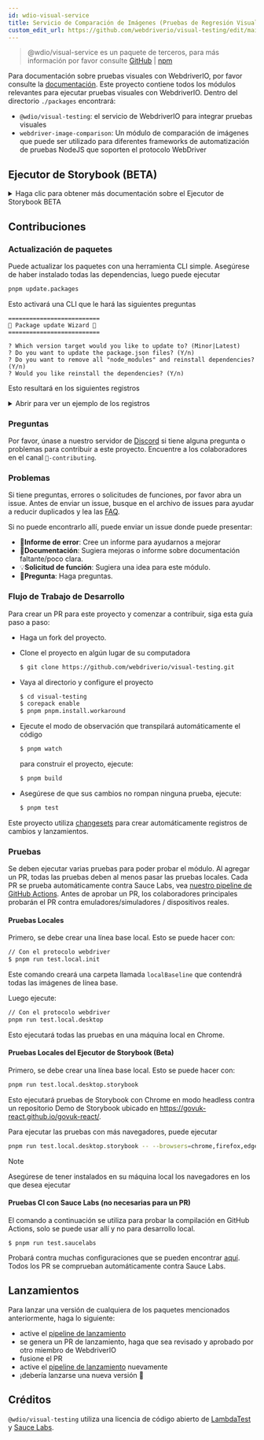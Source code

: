 ```yaml
---
id: wdio-visual-service
title: Servicio de Comparación de Imágenes (Pruebas de Regresión Visual)
custom_edit_url: https://github.com/webdriverio/visual-testing/edit/main/README.md
---
```



> @wdio/visual-service es un paquete de terceros, para más información por favor consulte [GitHub](https://github.com/webdriverio/visual-testing) | [npm](https://www.npmjs.com/package/@wdio/visual-service)

Para documentación sobre pruebas visuales con WebdriverIO, por favor consulte la [documentación](https://webdriver.io/docs/visual-testing). Este proyecto contiene todos los módulos relevantes para ejecutar pruebas visuales con WebdriverIO. Dentro del directorio `./packages` encontrará:

-   `@wdio/visual-testing`: el servicio de WebdriverIO para integrar pruebas visuales
-   `webdriver-image-comparison`: Un módulo de comparación de imágenes que puede ser utilizado para diferentes frameworks de automatización de pruebas NodeJS que soporten el protocolo WebDriver

## Ejecutor de Storybook (BETA)

<details>
  <summary>Haga clic para obtener más documentación sobre el Ejecutor de Storybook BETA</summary>

> El Ejecutor de Storybook aún está en BETA, la documentación se trasladará posteriormente a las páginas de documentación de [WebdriverIO](https://webdriver.io/docs/visual-testing).

Este módulo ahora soporta Storybook con un nuevo Ejecutor Visual. Este ejecutor automáticamente escanea una instancia local/remota de storybook y creará capturas de pantalla de elementos de cada componente. Esto se puede hacer agregando

```ts
export const config: WebdriverIO.Config = {
    // ...
    services: ["visual"],
    // ....
};
```

a sus `services` y ejecutando `npx wdio tests/configs/wdio.local.desktop.storybook.conf.ts --storybook` a través de la línea de comandos.
Utilizará Chrome en modo headless como navegador predeterminado.

> [!NOTE]
>
> -   La mayoría de las opciones de Pruebas Visuales también funcionarán para el Ejecutor de Storybook, consulte la documentación de [WebdriverIO](https://webdriver.io/docs/visual-testing).
> -   El Ejecutor de Storybook sobrescribirá todas sus capacidades y solo puede ejecutarse en los navegadores que admite, consulte [`--browsers`](#browsers).
> -   El Ejecutor de Storybook no admite una configuración existente que utilice capacidades Multiremote y arrojará un error.
> -   El Ejecutor de Storybook solo admite Web de Escritorio, no Web Móvil.

### Opciones de Servicio del Ejecutor de Storybook

Las opciones de servicio se pueden proporcionar así

```ts
export const config: WebdriverIO.Config  = {
    // ...
    services: [
      [
        'visual',
        {
            // Algunas opciones predeterminadas
            baselineFolder: join(process.cwd(), './__snapshots__/'),
            debug: true,
            // Las opciones de storybook, ver opciones de cli para la descripción
            storybook: {
                additionalSearchParams: new URLSearchParams({foo: 'bar', abc: 'def'}),
                clip: false,
                clipSelector: ''#some-id,
                numShards: 4,
                // `skipStories` puede ser una cadena ('example-button--secondary'),
                // un array (['example-button--secondary', 'example-button--small'])
                // o una regex que debe proporcionarse como cadena ("/.*button.*/gm")
                skipStories: ['example-button--secondary', 'example-button--small'],
                url: 'https://www.bbc.co.uk/iplayer/storybook/',
                version: 6,
                // Opcional - Permite sobrescribir la ruta de líneas base. Por defecto agrupará las líneas base por categoría y componente (p.ej. forms/input/baseline.png)
                getStoriesBaselinePath: (category, component) => `path__${category}__${component}`,
            },
        },
      ],
    ],
    // ....
}
```

### Opciones CLI del Ejecutor de Storybook

#### `--additionalSearchParams`

-   **Tipo:** `string`
-   **Obligatorio:** No
-   **Predeterminado:** ''
-   **Ejemplo:** `npx wdio tests/configs/wdio.local.desktop.storybook.conf.ts --storybook --additionalSearchParams="foo=bar&abc=def"`

Agregará parámetros de búsqueda adicionales a la URL de Storybook.
Consulte la documentación de [URLSearchParams](https://developer.mozilla.org/en-US/docs/Web/API/URLSearchParams) para más información. La cadena debe ser una cadena válida de URLSearchParams.

> [!NOTE]
> Las comillas dobles son necesarias para evitar que el `&` se interprete como un separador de comandos.
> Por ejemplo, con `--additionalSearchParams="foo=bar&abc=def"` generará la siguiente URL de Storybook para pruebas de historias: `http://storybook.url/iframe.html?id=story-id&foo=bar&abc=def`.

#### `--browsers`

-   **Tipo:** `string`
-   **Obligatorio:** No
-   **Predeterminado:** `chrome`, puede seleccionar entre `chrome|firefox|edge|safari`
-   **Ejemplo:** `npx wdio tests/configs/wdio.local.desktop.storybook.conf.ts --storybook --browsers=chrome,firefox,edge,safari`
-   **NOTA:** Solo disponible a través de la CLI

Utilizará los navegadores proporcionados para tomar capturas de pantalla de componentes

> [!NOTE]
> Asegúrese de tener instalados en su máquina local los navegadores en los que desea ejecutar

#### `--clip`

-   **Tipo:** `boolean`
-   **Obligatorio:** No
-   **Predeterminado:** `true`
-   **Ejemplo:** `npx wdio tests/configs/wdio.local.desktop.storybook.conf.ts --storybook --clip=false`

Cuando está desactivado creará una captura de pantalla de la vista completa. Cuando está activado creará capturas de pantalla de elementos basadas en el [`--clipSelector`](#clipselector) que reducirá la cantidad de espacio en blanco alrededor de la captura de pantalla del componente y reducirá el tamaño de la captura.

#### `--clipSelector`

-   **Tipo:** `string`
-   **Obligatorio:** No
-   **Predeterminado:** `#storybook-root > :first-child` para Storybook V7 y `#root > :first-child:not(script):not(style)` para Storybook V6, ver también [`--version`](#version)
-   **Ejemplo:** `npx wdio tests/configs/wdio.local.desktop.storybook.conf.ts --storybook --clipSelector="#some-id"`

Este es el selector que se utilizará:

-   para seleccionar el elemento del que se tomará la captura de pantalla
-   para el elemento que debe esperar a ser visible antes de tomar una captura de pantalla

#### `--devices`

-   **Tipo:** `string`
-   **Obligatorio:** No
-   **Predeterminado:** Puede seleccionar de los [`deviceDescriptors.ts`](https://github.com/webdriverio/visual-testing/blob/main/./packages/service/src/storybook/deviceDescriptors.ts)
-   **Ejemplo:** `npx wdio tests/configs/wdio.local.desktop.storybook.conf.ts --storybook --devices="iPhone 14 Pro Max","Pixel 3 XL"`
-   **NOTA:** Solo disponible a través de la CLI

Utilizará los dispositivos proporcionados que coincidan con los [`deviceDescriptors.ts`](https://github.com/webdriverio/visual-testing/blob/main/./packages/service/src/storybook/deviceDescriptors.ts) para tomar capturas de pantalla de componentes

> [!NOTE]
>
> -   Si falta una configuración de dispositivo, no dude en enviar una [solicitud de función](https://github.com/webdriverio/visual-testing/issues/new?assignees=&labels=&projects=&template=--feature-request.md)
> -   Esto solo funcionará con Chrome:
>     -   si proporciona `--devices`, todas las instancias de Chrome se ejecutarán en modo de **emulación móvil**
>     -   si también proporciona otros navegadores además de Chrome, como `--devices --browsers=firefox,safari,edge`, agregará automáticamente Chrome en modo de emulación móvil
> -   El Ejecutor de Storybook creará por defecto capturas de elementos, si desea ver la captura completa de Emulación Móvil, proporcione `--clip=false` a través de la línea de comandos
> -   El nombre del archivo se verá, por ejemplo, como `__snapshots__/example/button/desktop_chrome/example-button--large-local-chrome-iPhone-14-Pro-Max-430x932-dpr-3.png`
> -   **[SRC:](https://chromedriver.chromium.org/mobile-emulation#h.p_ID_167)** Probar un sitio web móvil en un escritorio usando emulación móvil puede ser útil, pero los probadores deben saber que hay muchas diferencias sutiles como:
>     -   GPU completamente diferente, lo que puede llevar a grandes cambios de rendimiento;
>     -   la interfaz de usuario móvil no se emula (en particular, la barra de URL oculta afecta la altura de la página);
>     -   el popup de desambiguación (donde selecciona uno de varios objetivos táctiles) no es compatible;
>     -   muchas API de hardware (por ejemplo, el evento orientationchange) no están disponibles.

#### `--headless`

-   **Tipo:** `boolean`
-   **Obligatorio:** No
-   **Predeterminado:** `true`
-   **Ejemplo:** `npx wdio tests/configs/wdio.local.desktop.storybook.conf.ts --storybook --headless=false`
-   **NOTA:** Solo disponible a través de la CLI

Ejecutará las pruebas de forma predeterminada en modo headless (cuando el navegador lo admita) o se puede desactivar

#### `--numShards`

-   **Tipo:** `number`
-   **Obligatorio:** No
-   **Predeterminado:** `true`
-   **Ejemplo:** `npx wdio tests/configs/wdio.local.desktop.storybook.conf.ts --storybook --numShards=10`

Este será el número de instancias paralelas que se utilizarán para ejecutar las historias. Esto estará limitado por el `maxInstances` en su archivo `wdio.conf`.

> [!IMPORTANT]
> Cuando se ejecuta en modo `headless`, no aumente el número a más de 20 para evitar inestabilidad debido a restricciones de recursos

#### `--skipStories`

-   **Tipo:** `string|regex`
-   **Obligatorio:** No
-   **Predeterminado:** null
-   **Ejemplo:** `npx wdio tests/configs/wdio.local.desktop.storybook.conf.ts --storybook --skipStories="/.*button.*/gm"`

Esto puede ser:

-   una cadena (`example-button--secondary,example-button--small`)
-   o una expresión regular (`"/.*button.*/gm"`)

para omitir ciertas historias. Use el `id` de la historia que se puede encontrar en la URL de la historia. Por ejemplo, el `id` en esta URL `http://localhost:6006/?path=/story/example-page--logged-out` es `example-page--logged-out`

#### `--url`

-   **Tipo:** `string`
-   **Obligatorio:** No
-   **Predeterminado:** `http://127.0.0.1:6006`
-   **Ejemplo:** `npx wdio tests/configs/wdio.local.desktop.storybook.conf.ts --storybook --url="https://example.com"`

La URL donde está alojada su instancia de Storybook.

#### `--version`

-   **Tipo:** `number`
-   **Obligatorio:** No
-   **Predeterminado:** 7
-   **Ejemplo:** `npx wdio tests/configs/wdio.local.desktop.storybook.conf.ts --storybook --version=6`

Esta es la versión de Storybook, el valor predeterminado es `7`. Esto es necesario para saber si se debe usar el [`clipSelector`](#clipselector) de la V6.

### Pruebas de Interacción con Storybook

Las Pruebas de Interacción con Storybook le permiten interactuar con su componente creando scripts personalizados con comandos WDIO para establecer un componente en un estado determinado. Por ejemplo, vea el siguiente fragmento de código:

```ts
import { browser, expect } from "@wdio/globals";

describe("Storybook Interaction", () => {
    it("should create screenshots for the logged in state when it logs out", async () => {
        const componentId = "example-page--logged-in";
        await browser.waitForStorybookComponentToBeLoaded({ id: componentId });

        await expect($("header")).toMatchElementSnapshot(
            `${componentId}-logged-in-state`
        );
        await $("button=Log out").click();
        await expect($("header")).toMatchElementSnapshot(
            `${componentId}-logged-out-state`
        );
    });

    it("should create screenshots for the logged out state when it logs in", async () => {
        const componentId = "example-page--logged-out";
        await browser.waitForStorybookComponentToBeLoaded({ id: componentId });

        await expect($("header")).toMatchElementSnapshot(
            `${componentId}-logged-out-state`
        );
        await $("button=Log in").click();
        await expect($("header")).toMatchElementSnapshot(
            `${componentId}-logged-in-state`
        );
    });
});
```

Se ejecutan dos pruebas en dos componentes diferentes. Cada prueba primero establece un estado y luego toma una captura de pantalla. También notará que se ha introducido un nuevo comando personalizado, que se puede encontrar [aquí](#new-custom-command).

El archivo de especificación anterior se puede guardar en una carpeta y agregarse a la línea de comandos con el siguiente comando:

```sh
pnpm run test.local.desktop.storybook.localhost -- --spec='tests/specs/storybook-interaction/*.ts'
```

El ejecutor de Storybook primero escaneará automáticamente su instancia de Storybook y luego agregará sus pruebas a las historias que deben compararse. Si no desea que los componentes que utiliza para las pruebas de interacción se comparen dos veces, puede agregar un filtro para eliminar las historias "predeterminadas" del escaneo proporcionando el filtro [`--skipStories`](#--skipstories). Esto se vería así:

```sh
pnpm run test.local.desktop.storybook.localhost -- --skipStories="/example-page.*/gm" --spec='tests/specs/storybook-interaction/*.ts'
```

### Nuevo Comando Personalizado

Se agregará un nuevo comando personalizado llamado `browser.waitForStorybookComponentToBeLoaded({ id: 'componentId' })` al objeto `browser/driver` que cargará automáticamente el componente y esperará a que termine, por lo que no necesita usar el método `browser.url('url.com')`. Se puede usar así

```ts
import { browser, expect } from "@wdio/globals";

describe("Storybook Interaction", () => {
    it("should create screenshots for the logged in state when it logs out", async () => {
        const componentId = "example-page--logged-in";
        await browser.waitForStorybookComponentToBeLoaded({ id: componentId });

        await expect($("header")).toMatchElementSnapshot(
            `${componentId}-logged-in-state`
        );
        await $("button=Log out").click();
        await expect($("header")).toMatchElementSnapshot(
            `${componentId}-logged-out-state`
        );
    });

    it("should create screenshots for the logged out state when it logs in", async () => {
        const componentId = "example-page--logged-out";
        await browser.waitForStorybookComponentToBeLoaded({ id: componentId });

        await expect($("header")).toMatchElementSnapshot(
            `${componentId}-logged-out-state`
        );
        await $("button=Log in").click();
        await expect($("header")).toMatchElementSnapshot(
            `${componentId}-logged-in-state`
        );
    });
});
```

Las opciones son:

#### `additionalSearchParams`

-   **Tipo:** [`URLSearchParams`](https://developer.mozilla.org/en-US/docs/Web/API/URLSearchParams)
-   **Obligatorio:** No
-   **Predeterminado:** `new URLSearchParams()`
-   **Ejemplo:**

```ts
await browser.waitForStorybookComponentToBeLoaded({
    additionalSearchParams: new URLSearchParams({ foo: "bar", abc: "def" }),
    id: "componentId",
});
```

Esto agregará parámetros de búsqueda adicionales a la URL de Storybook, en el ejemplo anterior la URL será `http://storybook.url/iframe.html?id=story-id&foo=bar&abc=def`.
Consulte la documentación de [URLSearchParams](https://developer.mozilla.org/en-US/docs/Web/API/URLSearchParams) para más información.

#### `clipSelector`

-   **Tipo:** `string`
-   **Obligatorio:** No
-   **Predeterminado:** `#storybook-root > :first-child` para Storybook V7 y `#root > :first-child:not(script):not(style)` para Storybook V6
-   **Ejemplo:**

```ts
await browser.waitForStorybookComponentToBeLoaded({
    clipSelector: "#your-selector",
    id: "componentId",
});
```

Este es el selector que se utilizará:

-   para seleccionar el elemento del que se tomará la captura de pantalla
-   para el elemento que debe esperar a ser visible antes de tomar una captura de pantalla

#### `id`

-   **Tipo:** `string`
-   **Obligatorio:** sí
-   **Ejemplo:**

```ts
await browser.waitForStorybookComponentToBeLoaded({ '#your-selector', id: 'componentId' })
```

Use el `id` de la historia que se puede encontrar en la URL de la historia. Por ejemplo, el `id` en esta URL `http://localhost:6006/?path=/story/example-page--logged-out` es `example-page--logged-out`

#### `timeout`

-   **Tipo:** `number`
-   **Obligatorio:** No
-   **Predeterminado:** 1100 milisegundos
-   **Ejemplo:**

```ts
await browser.waitForStorybookComponentToBeLoaded({
    id: "componentId",
    timeout: 20000,
});
```

El tiempo máximo de espera para que un componente sea visible después de cargarse en la página

#### `url`

-   **Tipo:** `string`
-   **Obligatorio:** No
-   **Predeterminado:** `http://127.0.0.1:6006`
-   **Ejemplo:**

```ts
await browser.waitForStorybookComponentToBeLoaded({
    id: "componentId",
    url: "https://your.url",
});
```

La URL donde está alojada su instancia de Storybook.

</details>

## Contribuciones

### Actualización de paquetes

Puede actualizar los paquetes con una herramienta CLI simple. Asegúrese de haber instalado todas las dependencias, luego puede ejecutar

```sh
pnpm update.packages
```

Esto activará una CLI que le hará las siguientes preguntas

```logs
==========================
🤖 Package update Wizard 🧙
==========================

? Which version target would you like to update to? (Minor|Latest)
? Do you want to update the package.json files? (Y/n)
? Do you want to remove all "node_modules" and reinstall dependencies? (Y/n)
? Would you like reinstall the dependencies? (Y/n)
```

Esto resultará en los siguientes registros

<details>
    <summary>Abrir para ver un ejemplo de los registros</summary>
    
```logs
==========================
🤖 Package update Wizard 🧙
==========================

? Which version target would you like to update to? Minor
? Do you want to update the package.json files? yes
Updating root 'package.json' for minor updates...
Updating packages for minor updates in /Users/wswebcreation/Git/wdio/visual-testing...
Using pnpm
Upgrading /Users/wswebcreation/Git/wdio/visual-testing/package.json
[====================] 38/38 100%

@typescript-eslint/eslint-plugin ^8.7.0 → ^8.8.0
@typescript-eslint/parser ^8.7.0 → ^8.8.0
@typescript-eslint/utils ^8.7.0 → ^8.8.0
@vitest/coverage-v8 ^2.1.1 → ^2.1.2
vitest ^2.1.1 → ^2.1.2

Run pnpm install to install new versions.
Updating packages for minor updates in /Users/wswebcreation/Git/wdio/visual-testing/packages/ocr-service...
Using pnpm
Upgrading /Users/wswebcreation/Git/wdio/visual-testing/packages/ocr-service/package.json
[====================] 11/11 100%

All dependencies match the minor package versions :)
Updating packages for minor updates in /Users/wswebcreation/Git/wdio/visual-testing/packages/visual-reporter...
Using pnpm
Upgrading /Users/wswebcreation/Git/wdio/visual-testing/packages/visual-reporter/package.json
[====================] 11/11 100%

eslint-config-next 14.2.13 → 14.2.14
next 14.2.13 → 14.2.14

Run pnpm install to install new versions.
Updating packages for minor updates in /Users/wswebcreation/Git/wdio/visual-testing/packages/visual-service...
Using pnpm
Upgrading /Users/wswebcreation/Git/wdio/visual-testing/packages/visual-service/package.json
[====================] 5/5 100%

All dependencies match the minor package versions :)
Updating packages for minor updates in /Users/wswebcreation/Git/wdio/visual-testing/packages/webdriver-image-comparison...
Using pnpm
Upgrading /Users/wswebcreation/Git/wdio/visual-testing/packages/webdriver-image-comparison/package.json
[====================] 8/8 100%

All dependencies match the minor package versions :)
? Do you want to remove all "node_modules" and reinstall dependencies? yes
Removing root dependencies in /Users/wswebcreation/Git/wdio/visual-testing...
Removing dependencies in ocr-service...
Removing dependencies in visual-reporter...
Removing dependencies in visual-service...
Removing dependencies in webdriver-image-comparison...
? Would you like reinstall the dependencies? yes
Installing dependencies in /Users/wswebcreation/Git/wdio/visual-testing...

> @wdio/visual-testing-monorepo@ pnpm.install.workaround /Users/wswebcreation/Git/wdio/visual-testing
> pnpm install --shamefully-hoist

Scope: all 5 workspace projects
Lockfile is up to date, resolution step is skipped
Packages: +1274
++++++++++++++++++++++++++++++++++++++++++++++++++++++++++++++++++++++++++++++++++++++++++++++++++++++++++++++++++
Progress: resolved 1274, reused 1265, downloaded 0, added 1274, done

dependencies:

-   @wdio/ocr-service 2.0.0 <- packages/ocr-service
-   @wdio/visual-service 6.0.0 <- packages/visual-service

devDependencies:

-   @changesets/cli 2.27.8
-   @inquirer/prompts 5.5.0
-   @tsconfig/node20 20.1.4
-   @types/eslint 9.6.1
-   @types/jsdom 21.1.7
-   @types/node 20.16.4
-   @types/react 18.3.5
-   @types/react-dom 18.3.0
-   @types/xml2js 0.4.14
-   @typescript-eslint/eslint-plugin 8.8.0
-   @typescript-eslint/parser 8.8.0
-   @typescript-eslint/utils 8.8.0
-   @vitest/coverage-v8 2.1.2
-   @wdio/appium-service 9.1.2
-   @wdio/cli 9.1.2
-   @wdio/globals 9.1.2
-   @wdio/local-runner 9.1.2
-   @wdio/mocha-framework 9.1.2
-   @wdio/sauce-service 9.1.2
-   @wdio/shared-store-service 9.1.2
-   @wdio/spec-reporter 9.1.2
-   @wdio/types 9.1.2
-   eslint 9.11.1
-   eslint-plugin-import 2.30.0
-   eslint-plugin-unicorn 55.0.0
-   eslint-plugin-wdio 9.0.8
-   husky 9.1.6
-   jsdom 25.0.1
-   pnpm-run-all2 6.2.3
-   release-it 17.6.0
-   rimraf 6.0.1
-   saucelabs 8.0.0
-   ts-node 10.9.2
-   typescript 5.6.2
-   vitest 2.1.2
-   webdriverio 9.1.2

. prepare$ husky
└─ Done in 204ms
Done in 9.5s
All packages updated!

````

</details>

### Preguntas

Por favor, únase a nuestro servidor de [Discord](https://discord.webdriver.io) si tiene alguna pregunta o problemas para contribuir a este proyecto. Encuentre a los colaboradores en el canal `🙏-contributing`.

### Problemas

Si tiene preguntas, errores o solicitudes de funciones, por favor abra un issue. Antes de enviar un issue, busque en el archivo de issues para ayudar a reducir duplicados y lea las [FAQ](https://webdriver.io/docs/visual-testing/faq/).

Si no puede encontrarlo allí, puede enviar un issue donde puede presentar:

-   🐛**Informe de error**: Cree un informe para ayudarnos a mejorar
-   📖**Documentación**: Sugiera mejoras o informe sobre documentación faltante/poco clara.
-   💡**Solicitud de función**: Sugiera una idea para este módulo.
-   💬**Pregunta**: Haga preguntas.

### Flujo de Trabajo de Desarrollo

Para crear un PR para este proyecto y comenzar a contribuir, siga esta guía paso a paso:

-   Haga un fork del proyecto.
-   Clone el proyecto en algún lugar de su computadora

    ```sh
    $ git clone https://github.com/webdriverio/visual-testing.git
    ```

-   Vaya al directorio y configure el proyecto

    ```sh
    $ cd visual-testing
    $ corepack enable
    $ pnpm pnpm.install.workaround
    ```

-   Ejecute el modo de observación que transpilará automáticamente el código

    ```sh
    $ pnpm watch
    ```

    para construir el proyecto, ejecute:

    ```sh
    $ pnpm build
    ```

-   Asegúrese de que sus cambios no rompan ninguna prueba, ejecute:

    ```sh
    $ pnpm test
    ```

Este proyecto utiliza [changesets](https://github.com/changesets/changesets) para crear automáticamente registros de cambios y lanzamientos.

### Pruebas

Se deben ejecutar varias pruebas para poder probar el módulo. Al agregar un PR, todas las pruebas deben al menos pasar las pruebas locales. Cada PR se prueba automáticamente contra Sauce Labs, vea [nuestro pipeline de GitHub Actions](https://github.com/webdriverio/visual-testing/actions/workflows/tests.yml). Antes de aprobar un PR, los colaboradores principales probarán el PR contra emuladores/simuladores / dispositivos reales.

#### Pruebas Locales

Primero, se debe crear una línea base local. Esto se puede hacer con:

```sh
// Con el protocolo webdriver
$ pnpm run test.local.init
````

Este comando creará una carpeta llamada `localBaseline` que contendrá todas las imágenes de línea base.

Luego ejecute:

```sh
// Con el protocolo webdriver
pnpm run test.local.desktop
```

Esto ejecutará todas las pruebas en una máquina local en Chrome.

#### Pruebas Locales del Ejecutor de Storybook (Beta)

Primero, se debe crear una línea base local. Esto se puede hacer con:

```sh
pnpm run test.local.desktop.storybook
```

Esto ejecutará pruebas de Storybook con Chrome en modo headless contra un repositorio Demo de Storybook ubicado en https://govuk-react.github.io/govuk-react/.

Para ejecutar las pruebas con más navegadores, puede ejecutar

```sh
pnpm run test.local.desktop.storybook -- --browsers=chrome,firefox,edge,safari
```

> [!NOTE]
> Asegúrese de tener instalados en su máquina local los navegadores en los que desea ejecutar

#### Pruebas CI con Sauce Labs (no necesarias para un PR)

El comando a continuación se utiliza para probar la compilación en GitHub Actions, solo se puede usar allí y no para desarrollo local.

```
$ pnpm run test.saucelabs
```

Probará contra muchas configuraciones que se pueden encontrar [aquí](https://github.com/webdriverio/visual-testing/blob/main/./tests/configs/wdio.saucelabs.web.conf.ts).
Todos los PR se comprueban automáticamente contra Sauce Labs.

## Lanzamientos

Para lanzar una versión de cualquiera de los paquetes mencionados anteriormente, haga lo siguiente:

-   active el [pipeline de lanzamiento](https://github.com/webdriverio/visual-testing/actions/workflows/release.yml)
-   se genera un PR de lanzamiento, haga que sea revisado y aprobado por otro miembro de WebdriverIO
-   fusione el PR
-   active el [pipeline de lanzamiento](https://github.com/webdriverio/visual-testing/actions/workflows/release.yml) nuevamente
-   ¡debería lanzarse una nueva versión 🎉

## Créditos

`@wdio/visual-testing` utiliza una licencia de código abierto de [LambdaTest](https://www.lambdatest.com/) y [Sauce Labs](https://saucelabs.com/).